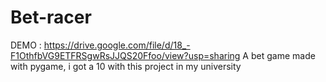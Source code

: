 # Bet-racer
DEMO : https://drive.google.com/file/d/18_-F1OthfbVG9ETFRSgwRsJJQS20Ffoo/view?usp=sharing
A bet game made with pygame, i got a 10 with this project in my university 

